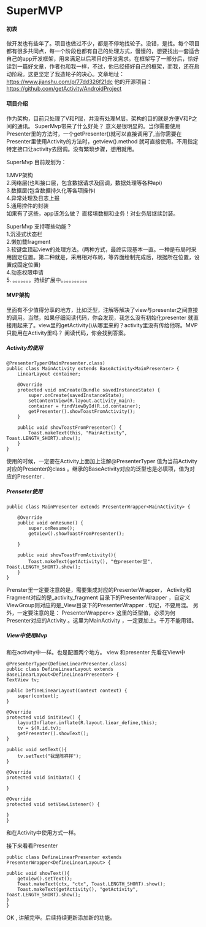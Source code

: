 # SuperMVP
#### 初衷
做开发也有些年了。项目也做过不少，都是不停地找轮子。没错，是找。每个项目都有很多共同点，每一个阶段也都有自己的处理方式，慢慢的，想要找出一套适合自己的app开发框架，用来满足以后项目的开发需求。在框架写了一部分后，恰好读到一篇好文章，作者也和我一样，不过，他已经搭好自己的框架，而我，还在启动阶段。这更坚定了我造轮子的决心。文章地址：https://www.jianshu.com/p/77dd326f21dc  他的开源项目：https://github.com/getActivity/AndroidProject

#### 项目介绍
作为架构，目前只处理了V和P层，并没有处理M层。架构的目的就是方便V和P之间的通讯。
SuperMvp带来了什么好处？ 意义是很明显的。当你需要使用Presenter里的方法时，一个getPresenter()就可以直接调用了,当你需要在Presenter里使用Activity的方法时，getview().method 就可直接使用。不用指定特定接口让activity去回调。没有繁琐步骤，想用就用。

SuperMvp 目前规划为：

1.MVP架构  
2.网络层(也叫接口层，包含数据请求及回调，数据处理等各种api)  
3.数据层(包含数据持久化等各项操作)  
4.异常处理及日志上报  
5.通用控件的封装  
如果有了这些，app该怎么做？ 直接填数据和业务！对业务层继续封装。

SuperMvp 支持哪些功能？  
1.沉浸式状态栏  
2.懒加载fragment  
3.软键盘顶起view的处理方法。(两种方式，最终实现基本一直。一种是布局时采用固定位置。第二种就是，采用相对布局，等界面绘制完成后，根据所在位置，设置成固定位置)  
4.动态权限申请  
5.
。。。。。。。持续扩展中。。。。。。。。。。
#### MVP架构
里面有不少值得分享的地方，比如泛型，注解等解决了view与presenter之间直接的调用。当然，如果仔细阅读代码，你会发现，我怎么没有初始化presenter 就直接用起来了。view里的getActivity()从哪里来的？activity里没有传给他呀。MVP只能用在Activity里吗？ 阅读代码，你会找到答案。
##### Activity的使用

    @PresenterTyper(MainPresenter.class)
    public class MainActivity extends BaseActivity<MainPresenter> {
        LinearLayout container;

        @Override
        protected void onCreate(Bundle savedInstanceState) {
            super.onCreate(savedInstanceState);
            setContentView(R.layout.activity_main);
            container = findViewById(R.id.container);
            getPresenter().showToastFromActivity();
        }

        public void showToastFromPresenter() {
            Toast.makeText(this, "MainActivity", Toast.LENGTH_SHORT).show();
        }
    }

使用的时候，一定要在Activity上面加上注解@PresenterTyper 值为当前Activity对应的Presenter的class 。继承的BaseActivity对应的泛型也是必填项，值为对应的Presenter .

##### Prenseter使用
    public class MainPresenter extends PresenterWrapper<MainActivity> {

        @Override
        public void onResume() {
            super.onResume();
            getView().showToastFromPresenter();

        }

        public void showToastFromActivity(){
            Toast.makeText(getActivity(), "在presenter里", Toast.LENGTH_SHORT).show();
        }
    }
Prenster里一定要注意的是，需要集成对应的PresenterWrapper， Activity和Fragment对应的是_activity_fragment 目录下的PresenterWrapper ，自定义ViewGroup则对应的是_View目录下的PresenterWrapper . 切记，不要用混。
另外，一定要注意的是： PresenterWrapper<> 这里的泛型值，必须为何Presenter对应的Activity 。这里为MainActivity  ，一定要加上。千万不能用错。

##### View中使用Mvp
和在activity中一样。也是配置两个地方。 view 和presenter
先看在View中

    @PresenterTyper(DefineLinearPresenter.class)
    public class DefineLinearLayout extends BaseLinearLayout<DefineLinearPresenter> {
    TextView tv;

    public DefineLinearLayout(Context context) {
        super(context);
    }

    @Override
    protected void initView() {
        layoutInflater.inflate(R.layout.liear_define,this);
        tv = $(R.id.tv);
        getPresenter().showText();
    }

    public void setText(){
        tv.setText("我是陈祥祥");
    }

    @Override
    protected void initData() {

    }

    @Override
    protected void setViewListener() {

    }
    }

和在Activity中使用方式一样。


接下来看看Presenter

    public class DefineLinearPresenter extends PresenterWrapper<DefineLinearLayout> {

    public void showText(){
        getView().setText();
        Toast.makeText(ctx, "ctx", Toast.LENGTH_SHORT).show();
        Toast.makeText(getActivity(), "getActivity", Toast.LENGTH_SHORT).show();
    }
    }


OK , 讲解完毕。后续持续更新添加新的功能。



